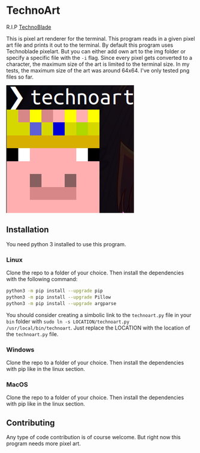 # TechnoArt

R.I.P [TechnoBlade](https://www.youtube.com/c/TechnoBlade)

This is pixel art renderer for the terminal. This program reads in a given pixel art file and prints it out to the terminal.
By default this program uses Technoblade pixelart. But you can either add own art to the img folder or specify a specific file with the `-i` flag. Since every pixel gets converted to a character, the maximum size of the art is limited to the terminal size. In my tests, the maximum size of the art was around 64x64. I've only tested png files so far.

![](screenshot.png)
## Installation

You need python 3 installed to use this program.
### Linux
Clone the repo to a folder of your choice. Then install the dependencies with the following command:
```bash
python3 -m pip install --upgrade pip
python3 -m pip install --upgrade Pillow
python3 -m pip install --upgrade argparse
```
You should consider creating a simbolic link to the `technoart.py` file in your `bin` folder with `sudo ln -s LOCATION/technoart.py /usr/local/bin/technoart`. Just replace the LOCATION with the location of the `technoart.py` file.

### Windows
Clone the repo to a folder of your choice. Then install the dependencies with pip like in the linux section.

### MacOS
Clone the repo to a folder of your choice. Then install the dependencies with pip like in the linux section.

## Contributing

Any type of code contribution is of course welcome. But right now this program needs more pixel art.